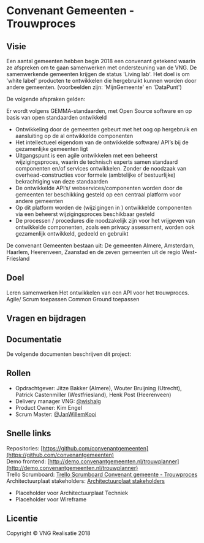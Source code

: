 # Convenant Gemeenten - Trouwproces


## Visie 
Een aantal gemeenten hebben begin 2018 een convenant getekend waarin ze afspreken om te gaan samenwerken met ondersteuning van de VNG. De samenwerkende gemeenten krijgen de status 'Living lab'. Het doel is om 'white label' producten te ontwikkelen die hergebruikt kunnen worden door andere gemeenten. (voorbeelden zijn: 'MijnGemeente' en 'DataPunt')

De volgende afspraken gelden:

Er wordt volgens GEMMA-standaarden, met Open Source software en op basis van open standaarden ontwikkeld
* Ontwikkeling door de gemeenten gebeurt met het oog op hergebruik en aansluiting op de al ontwikkelde componenten  
* Het intellectueel eigendom van de ontwikkelde software/ API’s bij de gezamenlijke gemeenten ligt
* Uitgangspunt is een agile ontwikkelen met een beheerst wijzigingsproces, waarin de technisch experts samen standaard componenten en/of  services ontwikkelen. Zonder de noodzaak van overhead-constructies voor formele (ambtelijke of bestuurlijke) bekrachtiging van deze standaarden
* De ontwikkelde API’s/ webservices/componenten worden door de gemeenten ter beschikking gesteld op een centraal platform voor andere gemeenten
* Op dit platform worden de (wijzigingen in ) ontwikkelde componenten via een beheerst wijzigingsproces beschikbaar gesteld
* De processen / procedures die noodzakelijk zijn voor het vrijgeven van ontwikkelde componenten, zoals een privacy assessment, worden ook gezamenlijk ontwikkeld, gedeeld en gebruikt

De convenant Gemeenten bestaan uit: De gemeenten Almere, Amsterdam, Haarlem, Heerenveen, Zaanstad en de zeven gemeenten uit de regio West-Friesland

## Doel
Leren samenwerken
Het ontwikkelen van een API voor het trouwproces. 
Agile/ Scrum toepassen
Common Ground toepassen

## Vragen en bijdragen


## Documentatie
De volgende documenten beschrijven dit project:

## Rollen

- Opdrachtgever: Jitze Bakker (Almere), Wouter Bruijning (Utrecht), Patrick Castenmiller (Westfriesland), Henk Post (Heerenveen)
- Delivery manager VNG: [@wishalg](https://github.com/wishalg)
- Product Owner: Kim Engel
- Scrum Master:  [@JanWillemKooi](https://github.com/JanWillemKooi)

## Snelle links
Repositories: [https://github.com/convenantgemeenten](https://github.com/convenantgemeenten)  
Demo frontend: [http://demo.convenantgemeenten.nl/trouwplanner](http://demo.convenantgemeenten.nl/trouwplanner)  
Trello Scrumboard: [Trello Scrumboard Convenant gemeente - Trouwproces](https://trello.com/b/IS5kRF4A/convenant-gemeenten)  
Architectuurplaat stakeholders: [Architectuurplaat stakeholders](https://github.com/VNG-Realisatie/convenant-gemeenten/blob/master/Documents/Architectuur/Trouwplanner%20-%20architectuur%20-%20stakeholders.pdf)  

- Placeholder voor Architectuurplaat Techniek 
- Placeholder voor Wireframe

## Licentie
Copyright © VNG Realisatie 2018
